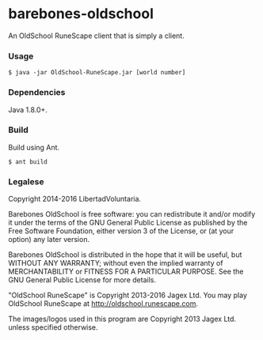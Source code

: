 barebones-oldschool
================

An OldSchool RuneScape client that is simply a client.

### Usage
```
$ java -jar OldSchool-RuneScape.jar [world number]
```

### Dependencies
Java 1.8.0+.

### Build
Build using Ant.
```
$ ant build
```

### Legalese

Copyright 2014-2016 LibertadVoluntaria.

Barebones OldSchool is free software: you can redistribute it and/or modify
it under the terms of the GNU General Public License as published by
the Free Software Foundation, either version 3 of the License, or
(at your option) any later version.

Barebones OldSchool is distributed in the hope that it will be useful,
but WITHOUT ANY WARRANTY; without even the implied warranty of
MERCHANTABILITY or FITNESS FOR A PARTICULAR PURPOSE.  See the
GNU General Public License for more details.

"OldSchool RuneScape" is Copyright 2013-2016 Jagex Ltd. You may play OldSchool
RuneScape at <http://oldschool.runescape.com>.

The images/logos used in this program are Copyright 2013 Jagex Ltd. unless
specified otherwise.
